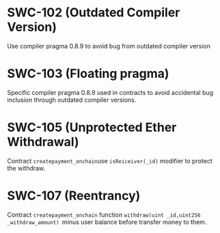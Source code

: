 # SWC-102 (Outdated Compiler Version)
Use compiler pragma 0.8.9 to avoid bug from outdated compiler version

# SWC-103 (Floating pragma)
Specific compiler pragma 0.8.9 used in contracts to avoid accidental bug inclusion through outdated compiler versions.

# SWC-105 (Unprotected Ether Withdrawal)
Contract `createpayment_onchain`use `isReiceiver(_id)` modifier to protect the withdraw.

# SWC-107 (Reentrancy)
Contract `createpayment_onchain` function `withdraw(uint _id,uint256 _withdraw_amount) `minus user balance before transfer money to them.